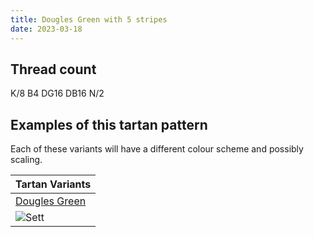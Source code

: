 ```yaml
---
title: Dougles Green with 5 stripes
date: 2023-03-18
---
```



## Thread count
K/8 B4 DG16 DB16 N/2

## Examples of this tartan pattern
Each of these variants will have a different colour scheme and possibly scaling.

| Tartan Variants |
|---------|
| [Dougles Green](/variants/k/8/b4/dg16/db16/n/2-b4367ae-db000052-dg11450d-k000000-naaaaaa/)|
|![Sett](/variants/k/8/b4/dg16/db16/n/2-b4367ae-db000052-dg11450d-k000000-naaaaaa/sett.png)|
